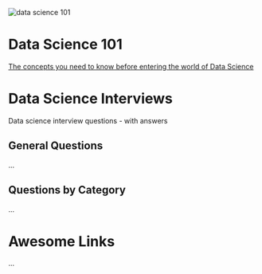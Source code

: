 ![data science 101](https://i.imgur.com/oX4hSbk.jpg)

# Data Science 101

[The concepts you need to know before entering the world of Data Science](https://www.linkedin.com/posts/dangtrunganh_data-science-101-activity-6712182918258798592-d5bG)

# Data Science Interviews

Data science interview questions - with answers

## General Questions
...

## Questions by Category
...

# Awesome Links
...
